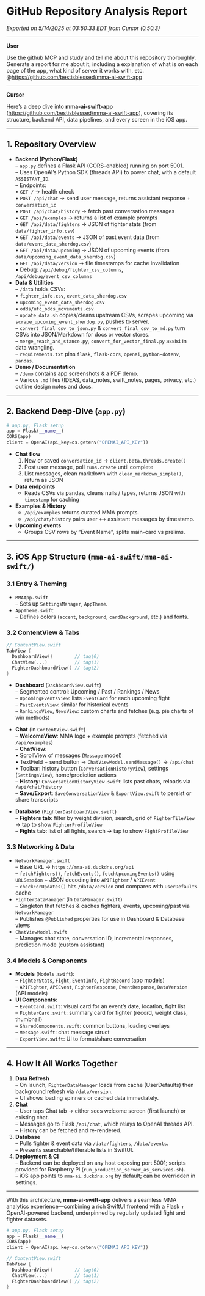 # GitHub Repository Analysis Report
_Exported on 5/14/2025 at 03:50:33 EDT from Cursor (0.50.3)_

---

**User**

Use the github MCP and study and tell me about this repository thoroughly. Generate a report for me about it, including a explanation of what is on each page of the app, what kind of server it works with, etc. 
@https://github.com/bestisblessed/mma-ai-swift-app 

---

**Cursor**

Here’s a deep dive into **mma-ai-swift-app** (https://github.com/bestisblessed/mma-ai-swift-app), covering its structure, backend API, data pipelines, and every screen in the iOS app.

---

## 1. Repository Overview  
- **Backend (Python/Flask)**  
  – `app.py` defines a Flask API (CORS-enabled) running on port 5001.  
  – Uses OpenAI’s Python SDK (threads API) to power chat, with a default `ASSISTANT_ID`.  
  – Endpoints:  
    • `GET /` → health check  
    • `POST /api/chat` → send user message, returns assistant response + `conversation_id`  
    • `POST /api/chat/history` → fetch past conversation messages  
    • `GET /api/examples` → returns a list of example prompts  
    • `GET /api/data/fighters` → JSON of fighter stats (from `data/fighter_info.csv`)  
    • `GET /api/data/events` → JSON of past event data (from `data/event_data_sherdog.csv`)  
    • `GET /api/data/upcoming` → JSON of upcoming events (from `data/upcoming_event_data_sherdog.csv`)  
    • `GET /api/data/version` → file timestamps for cache invalidation  
    • Debug: `/api/debug/fighter_csv_columns`, `/api/debug/event_csv_columns`  
- **Data & Utilities**  
  – `/data` holds CSVs:  
    • `fighter_info.csv`, `event_data_sherdog.csv`  
    • `upcoming_event_data_sherdog.csv`  
    • `odds/ufc_odds_movements.csv`  
  – `update_data.sh` copies/cleans upstream CSVs, scrapes upcoming via `scrape_upcoming_event_sherdog.py`, pushes to server.  
  – `convert_final_csv_to_json.py` & `convert_final_csv_to_md.py` turn CSVs into JSON/Markdown for docs or vector stores.  
  – `merge_reach_and_stance.py`, `convert_for_vector_final.py` assist in data wrangling.  
  – `requirements.txt` pins `flask`, `flask-cors`, `openai`, `python-dotenv`, `pandas`.  
- **Demo / Documentation**  
  – `/demo` contains app screenshots & a PDF demo.  
  – Various `.md` files (IDEAS, data_notes, swift_notes, pages, privacy, etc.) outline design notes and docs.

---

## 2. Backend Deep‐Dive (`app.py`)  
```python
# app.py, Flask setup
app = Flask(__name__)
CORS(app)
client = OpenAI(api_key=os.getenv("OPENAI_API_KEY"))
```
- **Chat flow**  
  1. New or saved `conversation_id` → `client.beta.threads.create()`  
  2. Post user message, poll `runs.create` until complete  
  3. List messages, clean markdown with `clean_markdown_simple()`, return as JSON  
- **Data endpoints**  
  - Reads CSVs via pandas, cleans nulls / types, returns JSON with `timestamp` for caching  
- **Examples & History**  
  - `/api/examples` returns curated MMA prompts.  
  - `/api/chat/history` pairs user ↔ assistant messages by timestamp.  
- **Upcoming events**  
  - Groups CSV rows by “Event Name”, splits main-card vs prelims.

---

## 3. iOS App Structure (`mma-ai-swift/mma-ai-swift/`)  
### 3.1 Entry & Theming  
- `MMAApp.swift`  
  – Sets up `SettingsManager`, `AppTheme`.  
- `AppTheme.swift`  
  – Defines colors (`accent`, `background`, `cardBackground`, etc.) and fonts.  

### 3.2 ContentView & Tabs  
```swift
// ContentView.swift
TabView {
  DashboardView()        // tag(0)
  ChatView(...)          // tag(1)
  FighterDashboardView() // tag(2)
}
```
- **Dashboard** (`DashboardView.swift`)  
  – Segmented control: Upcoming / Past / Rankings / News  
  – `UpcomingEventsView`: lists `EventCard` for each upcoming fight  
  – `PastEventsView`: similar for historical events  
  – `RankingsView`, `NewsView`: custom charts and fetches (e.g. pie charts of win methods)  

- **Chat** (in `ContentView.swift`)  
  – **WelcomeView**: MMA logo + example prompts (fetched via `/api/examples`)  
  – **ChatView**:  
    • ScrollView of messages (`Message` model)  
    • TextField + send button → `ChatViewModel.sendMessage()` → `/api/chat`  
    • Toolbar: history button (`ConversationHistoryView`), settings (`SettingsView`), home/prediction actions  
  – **History**: `ConversationHistoryView.swift` lists past chats, reloads via `/api/chat/history`  
  – **Save/Export**: `SaveConversationView` & `ExportView.swift` to persist or share transcripts  

- **Database** (`FighterDashboardView.swift`)  
  – **Fighters tab**: filter by weight division, search, grid of `FighterTileView` → tap to show `FighterProfileView`  
  – **Fights tab**: list of all fights, search → tap to show `FightProfileView`  

### 3.3 Networking & Data  
- `NetworkManager.swift`  
  – Base URL → `https://mma-ai.duckdns.org/api`  
  – `fetchFighters()`, `fetchEvents()`, `fetchUpcomingEvents()` using `URLSession` + JSON decoding into `APIFighter` / `APIEvent`  
  – `checkForUpdates()` hits `/data/version` and compares with `UserDefaults` cache  
- `FighterDataManager` (in `DataManager.swift`)  
  – Singleton that fetches & caches fighters, events, upcoming/past via `NetworkManager`  
  – Publishes `@Published` properties for use in Dashboard & Database views  
- `ChatViewModel.swift`  
  – Manages chat state, conversation ID, incremental responses, prediction mode (custom assistant)  

### 3.4 Models & Components  
- **Models** (`Models.swift`):  
  – `FighterStats`, `Fight`, `EventInfo`, `FightRecord` (app models)  
  – `APIFighter`, `APIEvent`, `FighterResponse`, `EventResponse`, `DataVersion` (API models)  
- **UI Components**:  
  – `EventCard.swift`: visual card for an event’s date, location, fight list  
  – `FighterCard.swift`: summary card for fighter (record, weight class, thumbnail)  
  – `SharedComponents.swift`: common buttons, loading overlays  
  – `Message.swift`: chat message struct  
  – `ExportView.swift`: UI to format/share conversation  

---

## 4. How It All Works Together  
1. **Data Refresh**  
   – On launch, `FighterDataManager` loads from cache (UserDefaults) then background refresh via `/data/version`.  
   – UI shows loading spinners or cached data immediately.  
2. **Chat**  
   – User taps Chat tab → either sees welcome screen (first launch) or existing chat.  
   – Messages go to Flask `/api/chat`, which relays to OpenAI threads API.  
   – History can be fetched and re-rendered.  
3. **Database**  
   – Pulls fighter & event data via `/data/fighters`, `/data/events`.  
   – Presents searchable/filterable lists in SwiftUI.  
4. **Deployment & CI**  
   – Backend can be deployed on any host exposing port 5001; scripts provided for Raspberry Pi (`run_production_server_as_services.sh`).  
   – iOS app points to `mma-ai.duckdns.org` by default; can be overridden in settings.

---

With this architecture, **mma-ai-swift-app** delivers a seamless MMA analytics experience—combining a rich SwiftUI frontend with a Flask + OpenAI-powered backend, underpinned by regularly updated fight and fighter datasets.

```python
# app.py, Flask setup
app = Flask(__name__)
CORS(app)
client = OpenAI(api_key=os.getenv("OPENAI_API_KEY"))
```

```swift
// ContentView.swift
TabView {
  DashboardView()        // tag(0)
  ChatView(...)          // tag(1)
  FighterDashboardView() // tag(2)
}
```

